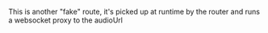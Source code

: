 This is another "fake" route, it's picked up at runtime by the router and runs a websocket proxy to the audioUrl
